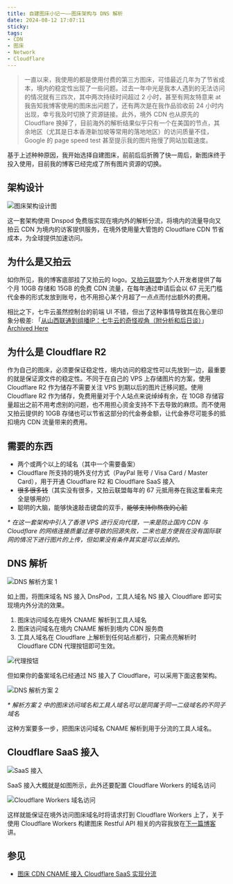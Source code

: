 ```yaml
---
title: 自建图床小记一——图床架构与 DNS 解析
date: 2024-08-12 17:07:11
sticky:
tags:
- CDN
- 图床
- Network
- Cloudflare
---
```


> 一直以来，我使用的都是使用付费的第三方图床，可惜最近几年为了节省成本，境内的稳定性出现了一些问题。过去一年中光是我本人遇到的无法访问的情况就有三四次，其中两次持续时间超过 2 小时，甚至有网友特意来 at 我告知我博客使用的图床出问题了，还有两次是在我作品验收前 24 小时内出现，幸亏我及时切换了资源链接。此外，境外 CDN 也从原先的 Cloudflare 换掉了，目前海外的解析结果似乎只有一个在美国的节点，其余地区（尤其是日本香港新加坡等常用的落地地区）的访问质量不佳，Google 的 page speed test 甚至提示我的图片拖慢了网站加载速度。

基于上述种种原因，我开始选择自建图床，前前后后折腾了快一周后，新图床终于投入使用，目前我的博客已经完成了所有图片资源的切换。

## 架构设计

![图床架构设计图](https://r2-reverse.5435486.xyz/uploads/2024/08/12/80402e4da4ef7.webp)

这一套架构使用 Dnspod 免费版实现在境内外的解析分流，将境内的流量导向又拍云 CDN 为境内的访客提供服务，在境外使用量大管饱的 Cloudflare CDN 节省成本，为全球提供加速访问。

## 为什么是又拍云

如你所见，我的博客底部挂了又拍云的 logo。[又拍云联盟](https://www.upyun.com/league)为个人开发者提供了每个月 10GB 存储和 15GB 的免费 CDN 流量，在每年通过申请后会以 67 元无门槛代金券的形式发放到账号，也不用担心某个月超了一点点而付出额外的费用。

相比之下，七牛云虽然控制台的前端 UI 不错，但出了这种事情导致其在我心里印象分极差: 「[从山西联通到组播IP：七牛云的奇怪视角（附分析和后日谈）](https://blog.hanlin.press/2024/07/From-Shanxi-to-Qiniu/)」[Archived Here](https://archive.md/ONeu3)

## 为什么是 Cloudflare R2

作为自己的图床，必须要保证稳定性，境内访问的稳定性可以先放到一边，最重要的就是保证源文件的稳定性。不同于在自己的 VPS 上存储图片的方案，使用 Cloudflare R2 作为储存不需要关注 VPS 到期以后的图片迁移问题。使用 Cloudflare R2 作为储存，免费用量对于个人站点来说绰绰有余，在 10GB 存储容量超出之前不用考虑别的问题，也不用担心资金支持不下去导致的麻烦。而不使用又拍云提供的 10GB 存储也可以节省这部分的代金券金额，让代金券尽可能多的抵扣境内 CDN 流量带来的费用。

## 需要的东西

- 两个或两个以上的域名（其中一个需要备案）
- Cloudflare 所支持的境外支付方式（PayPal 账号 / Visa Card / Master Card），用于开通 Cloudflare R2 和 Cloudflare SaaS 接入
- ~~很多很多钱~~（其实没有很多，又拍云联盟每年的 67 元抵用券在我这里看来完全是够用的）
- 聪明的大脑，能够快速敲击键盘的双手，~~能够支持你熬夜的心脏~~

*\* 在这一套架构中引入了香港 VPS 进行反向代理，一来是防止国内 CDN 与 Cloudflare 的网络连接质量过差导致的回源失败，二来也是方便我在没有国际联网的情况下进行图片的上传，但如果没有条件其实是可以去掉的。*

## DNS 解析

![DNS 解析方案 1](https://r2-reverse.5435486.xyz/uploads/2024/08/13/03d8243b67593.webp)

如上图，将图床域名 NS 接入 DnsPod，工具人域名 NS 接入 Cloudflare 即可实现境内外分流的效果。

1. 图床访问域名在境外 CNAME 解析到工具人域名
2. 图床访问域名在境内 CNAME 解析到境内 CDN 服务商
3. 工具人域名在 Cloudflare 上解析到任何站点都行，只需点亮解析时 Cloudflare CDN 代理按钮即可生效。

![代理按钮](https://r2-reverse.5435486.xyz/uploads/2024/08/13/a0387d2919850.webp)

但如果你的备案域名已经通过 NS 接入了 Cloudflare，可以采用下面这套架构。

![DNS 解析方案 2](https://r2-reverse.5435486.xyz/uploads/2024/08/13/d03d7b3155514.webp)

*\* 解析方案 2 中的图床访问域名和工具人域名可以是同属于同一二级域名的不同子域名*

这种方案要多一步，把图床访问域名 CNAME 解析到用于分流的工具人域名。

## Cloudflare SaaS 接入

![SaaS 接入](https://r2-reverse.5435486.xyz/uploads/2024/08/13/eb7186205b380.webp)

SaaS 接入大概就是如图所示，此外还要配置 Cloudflare Workers 的域名访问

![Cloudflare Workers 域名访问](https://r2-reverse.5435486.xyz/uploads/2024/08/13/782a665cabe05.webp)

这样就能保证在境外访问图床域名时将请求打到 Cloudflare Workers 上了，关于使用 Cloudflare Workers 构建图床 Restful API 相关的内容我放在[下一篇博客](/2024/08/13/build-restful-api-for-cloudflare-r2-with-cloudflare-workers/)讲。

## 参见

- [图床 CDN CNAME 接入 Cloudflare SaaS 实现分流](https://www.eallion.com/cdn-cname-cloudflare/)
